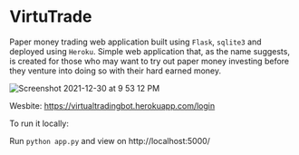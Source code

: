 # VirtuTrade

Paper money trading web application built using `Flask`, `sqlite3` and deployed using `Heroku`. Simple web application that, as the name suggests, is created for those who may want to try out paper money investing before they venture into doing so with their hard earned money. 

![Screenshot 2021-12-30 at 9 53 12 PM](https://user-images.githubusercontent.com/76540550/147758085-19fb62fc-4616-4652-8c6f-c0858460dd86.png)

Wesbite: https://virtualtradingbot.herokuapp.com/login

To run it locally:

Run `python app.py` and view on http://localhost:5000/

